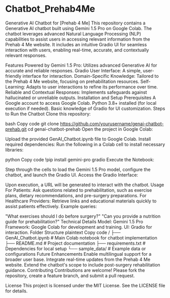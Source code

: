 # Chatbot_Prehab4Me
Generative AI Chatbot for [Prehab 4 Me]
This repository contains a Generative AI chatbot built using Gemini 1.5 Pro on Google Colab. The chatbot leverages advanced Natural Language Processing (NLP) capabilities to assist users in accessing relevant information from the Prehab 4 Me website. It includes an intuitive Gradio UI for seamless interaction with users, enabling real-time, accurate, and contextually relevant responses.

Features
Powered by Gemini 1.5 Pro: Utilizes advanced Generative AI for accurate and reliable responses.
Gradio User Interface: A simple, user-friendly interface for interaction.
Domain-Specific Knowledge: Tailored to the Prehab 4 Me website, focusing on prehabilitation resources.
Self-Learning: Adapts to user interactions to refine its performance over time.
Reliable and Contextual Responses: Implements safeguards against hallucinated or unreliable outputs.
Installation and Setup
Prerequisites
A Google account to access Google Colab.
Python 3.8+ installed (for local execution if needed).
Basic knowledge of Gradio for UI customization.
Steps to Run the Chatbot
Clone this repository:

bash
Copy code
git clone https://github.com/yourusername/genai-chatbot-prehab.git
cd genai-chatbot-prehab
Open the project in Google Colab:

Upload the provided GenAI_Chatbot.ipynb file to Google Colab.
Install required dependencies: Run the following in a Colab cell to install necessary libraries:

python
Copy code
!pip install gemini-pro gradio
Execute the Notebook:

Step through the cells to load the Gemini 1.5 Pro model, configure the chatbot, and launch the Gradio UI.
Access the Gradio Interface:

Upon execution, a URL will be generated to interact with the chatbot.
Usage
For Patients: Ask questions related to prehabilitation, such as exercise plans, dietary recommendations, and pre-surgery preparations.
For Healthcare Providers: Retrieve links and educational materials quickly to assist patients effectively.
Example queries:

"What exercises should I do before surgery?"
"Can you provide a nutrition guide for prehabilitation?"
Technical Details
Model: Gemini 1.5 Pro
Framework: Google Colab for development and training.
UI: Gradio for interaction.
Folder Structure
plaintext
Copy code
/
├── GenAI_Chatbot.ipynb  # Main Colab notebook for chatbot implementation
├── README.md            # Project documentation
├── requirements.txt     # Dependencies for local setup
└── sample_data/         # Example data or configurations
Future Enhancements
Enable multilingual support for a broader user base.
Integrate real-time updates from the Prehab 4 Me website.
Extend the chatbot's scope to include post-surgery rehabilitation guidance.
Contributing
Contributions are welcome! Please fork the repository, create a feature branch, and submit a pull request.

License
This project is licensed under the MIT License. See the LICENSE file for details.

